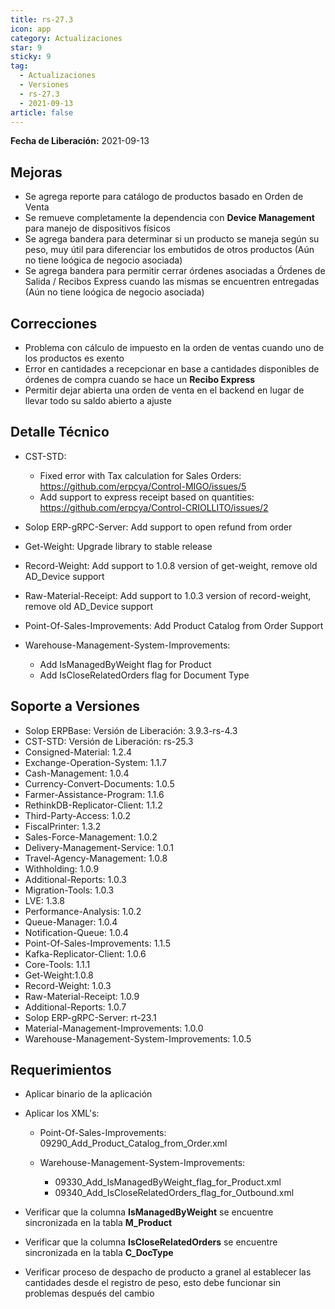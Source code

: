 ```yaml
---
title: rs-27.3
icon: app
category: Actualizaciones
star: 9
sticky: 9
tag:
  - Actualizaciones
  - Versiones
  - rs-27.3
  - 2021-09-13
article: false
---
```


**Fecha de Liberación:** 2021-09-13

## Mejoras

- Se agrega reporte para catálogo de productos basado en Orden de Venta
- Se remueve completamente la dependencia con **Device Management** para manejo de dispositivos físicos
- Se agrega bandera para determinar si un producto se maneja según su peso, muy útil para diferenciar los embutidos de otros productos (Aún no tiene loógica de negocio asociada)
- Se agrega bandera para permitir cerrar órdenes asociadas a Órdenes de Salida / Recibos Express cuando las mismas se encuentren entregadas (Aún no tiene loógica de negocio asociada)

## Correcciones

- Problema con cálculo de impuesto en la orden de ventas cuando uno de los productos es exento
- Error en cantidades a recepcionar en base a cantidades disponibles de órdenes de compra cuando se hace un **Recibo Express**
- Permitir dejar abierta una orden de venta en el backend en lugar de llevar todo su saldo abierto a ajuste

## Detalle Técnico

- CST-STD:

  - Fixed error with Tax calculation for Sales Orders: <https://github.com/erpcya/Control-MIGO/issues/5>
  - Add support to express receipt based on quantities: <https://github.com/erpcya/Control-CRIOLLITO/issues/2>
  
- Solop ERP-gRPC-Server: Add support to open refund from order
- Get-Weight: Upgrade library to stable release
- Record-Weight: Add support to 1.0.8 version of get-weight, remove old AD_Device support
- Raw-Material-Receipt: Add support to 1.0.3 version of record-weight, remove old AD_Device support
- Point-Of-Sales-Improvements: Add Product Catalog from Order Support
- Warehouse-Management-System-Improvements:
  
  - Add IsManagedByWeight flag for Product
  - Add IsCloseRelatedOrders flag for Document Type

## Soporte a Versiones

- Solop ERPBase: Versión de Liberación: 3.9.3-rs-4.3
- CST-STD: Versión de Liberación: rs-25.3
- Consigned-Material: 1.2.4
- Exchange-Operation-System: 1.1.7
- Cash-Management: 1.0.4
- Currency-Convert-Documents: 1.0.5
- Farmer-Assistance-Program: 1.1.6
- RethinkDB-Replicator-Client: 1.1.2
- Third-Party-Access: 1.0.2
- FiscalPrinter: 1.3.2
- Sales-Force-Management: 1.0.2
- Delivery-Management-Service: 1.0.1
- Travel-Agency-Management: 1.0.8
- Withholding: 1.0.9
- Additional-Reports: 1.0.3
- Migration-Tools: 1.0.3
- LVE: 1.3.8
- Performance-Analysis: 1.0.2
- Queue-Manager: 1.0.4
- Notification-Queue: 1.0.4
- Point-Of-Sales-Improvements: 1.1.5
- Kafka-Replicator-Client: 1.0.6
- Core-Tools: 1.1.1
- Get-Weight:1.0.8
- Record-Weight: 1.0.3
- Raw-Material-Receipt: 1.0.9
- Additional-Reports: 1.0.7
- Solop ERP-gRPC-Server: rt-23.1
- Material-Management-Improvements: 1.0.0
- Warehouse-Management-System-Improvements: 1.0.5

## Requerimientos

- Aplicar binario de la aplicación
- Aplicar los XML's:

  - Point-Of-Sales-Improvements: 09290_Add_Product_Catalog_from_Order.xml
  - Warehouse-Management-System-Improvements:

    - 09330_Add_IsManagedByWeight_flag_for_Product.xml
    - 09340_Add_IsCloseRelatedOrders_flag_for_Outbound.xml

- Verificar que la columna **IsManagedByWeight** se encuentre sincronizada en la tabla **M_Product**
- Verificar que la columna **IsCloseRelatedOrders** se encuentre sincronizada en la tabla **C_DocType**
- Verificar proceso de despacho de producto a granel al establecer las cantidades desde el registro de peso, esto debe funcionar sin problemas después del cambio
